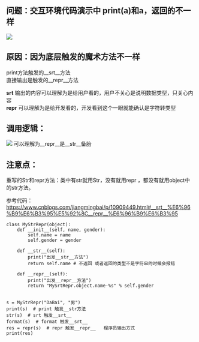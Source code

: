 

## 问题：交互环境代码演示中 print(a)和a，返回的不一样
![](.c15b34__str__方法和__repr__方法_images/c15b34__str方法和__repr__方法.png)

## 原因：因为底层触发的魔术方法不一样
print方法触发的__srt__方法  
直接输出是触发的__repr__方法  


__srt__ 输出的内容可以理解为是给用户看的，用户不关心是说明数据类型，只关心内容  
__repr__ 可以理解为是给开发看的，开发看到这个一眼就能确认是字符转类型  

## 调用逻辑：
![](.c15b34__str__方法和__repr__方法_images/3818b5af.png)
可以理解为__repr__是__str__备胎  



## 注意点：
重写的Str和repr方法：类中有str就用Str，没有就用repr ，都没有就用object中的str方法。  


参考代码：
https://www.cnblogs.com/jiangmingbai/p/10909449.html#__srt__%E6%96%B9%E6%B3%95%E5%92%8C__repr__%E6%96%B9%E6%B3%95
```
class MyStrRepr(object):
    def __init__(self, name, gender):
        self.name = name
        self.gender = gender

    def __str__(self):
        print("出发__str__方法")
        return self.name # 不返回 或者返回的类型不是字符串的时候会报错

    def __repr__(self):
        print("出发__repr__方法")
        return "MySrtRepr.object.name-%s" % self.gender


s = MyStrRepr("DaBai", "男")
print(s)  # print 触发__str方法
str(s)  # srt 触发__srt__
format(s)  # format 触发__srt__
res = repr(s)  # repr 触发__repr__   程序员输出方式
print(res)
```